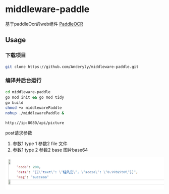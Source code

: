 # middleware-paddle
基于paddleOcr的web组件 [PaddleOCR](https://github.com/PaddlePaddle/PaddleOCR)




## Usage

### 下载项目

``` bash
git clone https://github.com/Anderyly/middleware-paddle.git
```

### 编译并后台运行
```bash 
cd middleware-paddle
go mod init && go mod tidy
go build
chmod +x middlewarePaddle
nohup ./middlewarePaddle &
```

```text
http://ip:8080/api/picture
```
post请求参数
1. 参数1 type 1 参数2 file 文件
2. 参数1 type 2 参数2 base 图片base64

![截图1](https://raw.githubusercontent.com/Anderyly/middleware-paddle/master/1.png)
